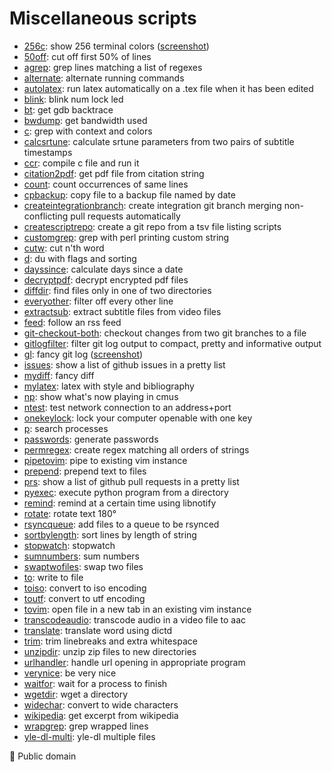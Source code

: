 # Miscellaneous scripts #

- [256c](256c): show 256 terminal colors ([screenshot](256c.png))
- [50off](50off): cut off first 50% of lines
- [agrep](agrep): grep lines matching a list of regexes
- [alternate](alternate): alternate running commands
- [autolatex](autolatex): run latex automatically on a .tex file when it has been edited
- [blink](blink): blink num lock led
- [bt](bt): get gdb backtrace
- [bwdump](bwdump): get bandwidth used
- [c](c): grep with context and colors
- [calcsrtune](calcsrtune): calculate srtune parameters from two pairs of subtitle timestamps
- [ccr](ccr): compile c file and run it
- [citation2pdf](citation2pdf): get pdf file from citation string
- [count](count): count occurrences of same lines
- [cpbackup](cpbackup): copy file to a backup file named by date
- [createintegrationbranch](createintegrationbranch): create integration git branch merging non-conflicting pull requests automatically
- [createscriptrepo](createscriptrepo): create a git repo from a tsv file listing scripts
- [customgrep](customgrep): grep with perl printing custom string
- [cutw](cutw): cut n'th word
- [d](d): du with flags and sorting
- [dayssince](dayssince): calculate days since a date
- [decryptpdf](decryptpdf): decrypt encrypted pdf files
- [diffdir](diffdir): find files only in one of two directories
- [everyother](everyother): filter off every other line
- [extractsub](extractsub): extract subtitle files from video files
- [feed](feed): follow an rss feed
- [git-checkout-both](git-checkout-both): checkout changes from two git branches to a file
- [gitlogfilter](gitlogfilter): filter git log output to compact, pretty and informative output
- [gl](gl): fancy git log ([screenshot](gl.png))
- [issues](issues): show a list of github issues in a pretty list
- [mydiff](mydiff): fancy diff
- [mylatex](mylatex): latex with style and bibliography
- [np](np): show what's now playing in cmus
- [ntest](ntest): test network connection to an address+port
- [onekeylock](onekeylock): lock your computer openable with one key
- [p](p): search processes
- [passwords](passwords): generate passwords
- [permregex](permregex): create regex matching all orders of strings
- [pipetovim](pipetovim): pipe to existing vim instance
- [prepend](prepend): prepend text to files
- [prs](prs): show a list of github pull requests in a pretty list
- [pyexec](pyexec): execute python program from a directory
- [remind](remind): remind at a certain time using libnotify
- [rotate](rotate): rotate text 180°
- [rsyncqueue](rsyncqueue): add files to a queue to be rsynced
- [sortbylength](sortbylength): sort lines by length of string
- [stopwatch](stopwatch): stopwatch
- [sumnumbers](sumnumbers): sum numbers
- [swaptwofiles](swaptwofiles): swap two files
- [to](to): write to file
- [toiso](toiso): convert to iso encoding
- [toutf](toutf): convert to utf encoding
- [tovim](tovim): open file in a new tab in an existing vim instance
- [transcodeaudio](transcodeaudio): transcode audio in a video file to aac
- [translate](translate): translate word using dictd
- [trim](trim): trim linebreaks and extra whitespace
- [unzipdir](unzipdir): unzip zip files to new directories
- [urlhandler](urlhandler): handle url opening in appropriate program
- [verynice](verynice): be very nice
- [waitfor](waitfor): wait for a process to finish
- [wgetdir](wgetdir): wget a directory
- [widechar](widechar): convert to wide characters
- [wikipedia](wikipedia): get excerpt from wikipedia
- [wrapgrep](wrapgrep): grep wrapped lines
- [yle-dl-multi](yle-dl-multi): yle-dl multiple files

🅮 Public domain
